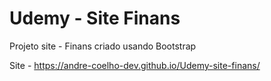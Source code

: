 # Udemy - Site Finans

Projeto site - Finans criado usando Bootstrap

Site - https://andre-coelho-dev.github.io/Udemy-site-finans/
